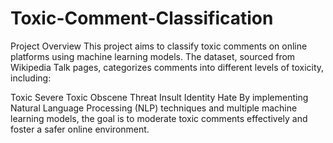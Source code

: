# Toxic-Comment-Classification
Project Overview
This project aims to classify toxic comments on online platforms using machine learning models. The dataset, sourced from Wikipedia Talk pages, categorizes comments into different levels of toxicity, including:

Toxic
Severe Toxic
Obscene
Threat
Insult
Identity Hate
By implementing Natural Language Processing (NLP) techniques and multiple machine learning models, the goal is to moderate toxic comments effectively and foster a safer online environment.

